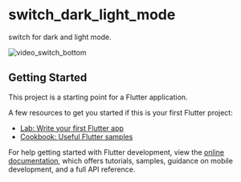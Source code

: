 # switch_dark_light_mode

switch for dark and light mode.



![video_switch_bottom](https://github.com/user-attachments/assets/a9a17a5f-7f07-4694-8af7-ff549f8f2581)

## Getting Started

This project is a starting point for a Flutter application.

A few resources to get you started if this is your first Flutter project:

- [Lab: Write your first Flutter app](https://docs.flutter.dev/get-started/codelab)
- [Cookbook: Useful Flutter samples](https://docs.flutter.dev/cookbook)

For help getting started with Flutter development, view the
[online documentation](https://docs.flutter.dev/), which offers tutorials,
samples, guidance on mobile development, and a full API reference.
